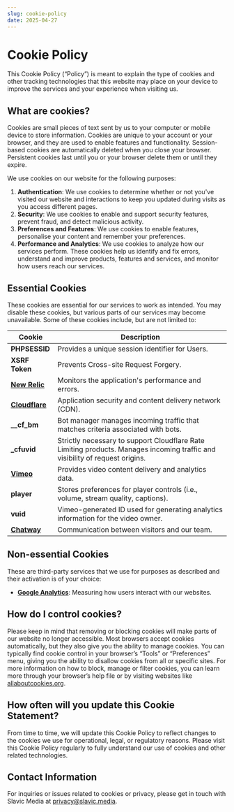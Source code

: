 ```yaml
---
slug: cookie-policy
date: 2025-04-27
---
```


# Cookie Policy
This Cookie Policy (“Policy”) is meant to explain the type of cookies and other tracking technologies that this website may place on your device to improve the services and your experience when visiting us.

## What are cookies?
Cookies are small pieces of text sent by us to your computer or mobile device to store information. Cookies are unique to your account or your browser, and they are used to enable features and functionality. Session-based cookies are automatically deleted when you close your browser. Persistent cookies last until you or your browser delete them or until they expire.

We use cookies on our website for the following purposes:

1. **Authentication**: We use cookies to determine whether or not you've visited our website and interactions to keep you updated during visits as you access different pages.
2. **Security**: We use cookies to enable and support security features, prevent fraud, and detect malicious activity.
3. **Preferences and Features**: We use cookies to enable features, personalise your content and remember your preferences.
4. **Performance and Analytics**: We use cookies to analyze how our services perform. These cookies help us identify and fix errors, understand and improve products, features and services, and monitor how users reach our services.


## Essential Cookies
These cookies are essential for our services to work as intended. You may disable these cookies, but various parts of our services may become unavailable. Some of these cookies include, but are not limited to:

| **Cookie**                                                                                                          | **Description**                                                                                                              |
| ------------------------------------------------------------------------------------------------------------------- | ---------------------------------------------------------------------------------------------------------------------------- |
| **PHPSESSID**                                                                                                       | Provides a unique session identifier for Users.                                                                              |
| **XSRF Token**                                                                                                      | Prevents Cross-site Request Forgery.                                                                                         |
| **[New Relic](https://newrelic.com/termsandconditions/privacy)**                                                    | Monitors the application's performance and errors.                                                                           |
| **[Cloudflare](https://developers.cloudflare.com/fundamentals/reference/policies-compliances/cloudflare-cookies/)** | Application security and content delivery network (CDN).                                                                     |
| **\_\_cf_bm**                                                                                                       | Bot manager manages incoming traffic that matches criteria associated with bots.                                             |
| **\_cfuvid**                                                                                                        | Strictly necessary to support Cloudflare Rate Limiting products. Manages incoming traffic and visibility of request origins. |
| **[Vimeo](https://help.vimeo.com/hc/en-us/articles/26080940921361-Vimeo-Player-Cookies)**                           | Provides video content delivery and analytics data.                                                                          |
| **player**                                                                                                          | Stores preferences for player controls (i.e., volume, stream quality, captions).                                             |
| **vuid**                                                                                                            | Vimeo-generated ID used for generating analytics information for the video owner.                                            |
| **[Chatway](https://chatway.app/privacy-policy)**                                                                   | Communication between visitors and our team.                                                                                 |


## Non-essential Cookies

These are third-party services that we use for purposes as described and their activation is of your choice:

- **[Google Analytics](https://policies.google.com/privacy)**: Measuring how users interact with our websites.

## How do I control cookies?

Please keep in mind that removing or blocking cookies will make parts of our website no longer accessible. Most browsers accept cookies automatically, but they also give you the ability to manage cookies. You can typically find cookie control in your browser’s “Tools” or “Preferences” menu, giving you the ability to disallow cookies from all or specific sites. For more information on how to block, manage or filter cookies, you can learn more through your browser’s help file or by visiting websites like [allaboutcookies.org](http://www.allaboutcookies.org).

## How often will you update this Cookie Statement?

From time to time, we will update this Cookie Policy to reflect changes to the cookies we use for operational, legal, or regulatory reasons. Please visit this Cookie Policy regularly to fully understand our use of cookies and other related technologies.

## Contact Information

For inquiries or issues related to cookies or privacy, please get in touch with Slavic Media at [privacy@slavic.media](mailto:privacy@slavic.media).
